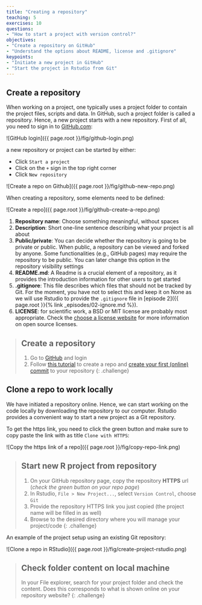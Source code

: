 ```yaml
---
title: "Creating a repository"
teaching: 5
exercises: 10
questions:
- "How to start a project with version control?"
objectives:
- "Create a repository on GitHub"
- "Understand the options about README, license and .gitignore"
keypoints:
- "Initiate a new project in GitHub"
- "Start the project in Rstudio from Git"
---
```


## Create a repository

When working on a project, one typically uses a project folder to contain the project files, scripts and data. In GitHub, such a project folder is called a repository. Hence, a new project starts with a new repository. First of all, you need to sign in to [GitHub.com](https://github.com/login):

![GitHub login]({{ page.root }}/fig/github-login.png)

a new repository or project can be started by either:

- Click `Start a project`
- Click on the `+` sign in the top right corner
- Click `New repository`

![Create a repo on Github]({{ page.root }}/fig/github-new-repo.png)

When creating a repository, some elements need to be defined:

![Create a repo]({{ page.root }}/fig/github-create-a-repo.png)

1. **Repository name**: Choose something meaningful, without spaces
2. **Description**: Short one-line sentence describing what your project is all about
3. **Public/private**: You can decide whether the repository is going to be private or public. When public, a repository can be viewed and forked by anyone. Some functionalities (e.g., GitHub pages) may require the repository to be public. You can later change this option in the repository visibility settings
4. **README.md**: A Readme is a crucial element of a repository, as it provides the introduction information for other users to get started
5. **.gitignore**: This file describes which files that should not be tracked by Git. For the moment, you have not to select this and keep it on None as we will use Rstudio to provide the `.gitignore` file in [episode 2]({{ page.root }}{% link _episodes/02-ignore.md %}).
6. **LICENSE**: for scientific work, a BSD or MIT license are probably most appropriate. Check the [choose a license website](https://choosealicense.com/) for more information on open source licenses. 

> ## Create a repository
> 
> 1. Go to [GitHub](https://github.com) and login
> 2. Follow [this tutorial](https://help.github.com/articles/create-a-repo/) to create a repo and [create your first (online) commit](https://help.github.com/articles/create-a-repo/#commit-your-first-change) to your repository
{: .challenge}

## Clone a repo to work locally

We have initiated a repository online. Hence, we can start working on the code locally by downloading the repository to our computer. Rstudio provides a convenient way to start a new project as a Git repository.

To get the https link, you need to click the green button and make sure to copy paste the link with as title `Clone with HTTPS`:

![Copy the https link of a repo]({{ page.root }}/fig/copy-repo-link.png)

> ## Start new R project from repository
> 
> 1. On your GitHub repository page, copy the repository **HTTPS** url (*check  the green button on your repo page*)
> 2. In Rstudio, `File > New Project...`, select `Version Control`, choose `Git`
> 3. Provide the repository HTTPS link you just copied (the project name will be filled in as well)
> 4. Browse to the desired directory where you will manage your project/code
{: .challenge}

An example of the project setup using an existing Git repository:

![Clone a repo in RStudio]({{ page.root }}/fig/create-project-rstudio.png)

> ## Check folder content on local machine
> 
> In your File explorer, search for your project folder and check the content. Does this corresponds to what is shown online on your repository website?
{: .challenge}






